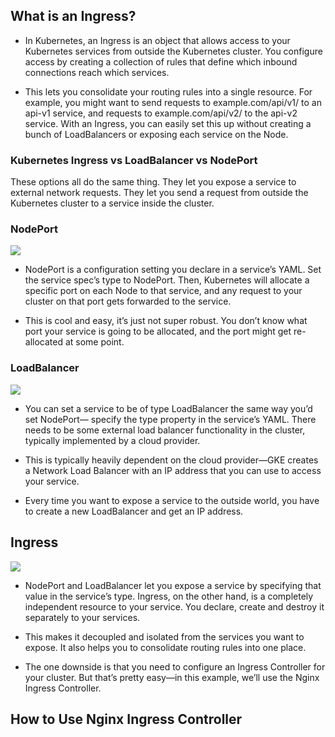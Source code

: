 ## What is an Ingress?

- In Kubernetes, an Ingress is an object that allows access to your Kubernetes services from outside the Kubernetes cluster. You configure access by creating a collection of rules that define which inbound connections reach which services.

- This lets you consolidate your routing rules into a single resource. For example, you might want to send requests to example.com/api/v1/ to an api-v1 service, and requests to example.com/api/v2/ to the api-v2 service. With an Ingress, you can easily set this up without creating a bunch of LoadBalancers or exposing each service on the Node.


### Kubernetes Ingress vs LoadBalancer vs NodePort

These options all do the same thing. They let you expose a service to external network requests. 
They let you send a request from outside the Kubernetes cluster to a service inside the cluster.





### NodePort 

![](https://raw.githubusercontent.com/collabnix/kubelabs/master/Ingress101/nodeport.png)

- NodePort is a configuration setting you declare in a service’s YAML. Set the service spec’s type to NodePort. Then, Kubernetes will allocate a specific port on each Node to that service, and any request to your cluster on that port gets forwarded to the service.

- This is cool and easy, it’s just not super robust. You don’t know what port your service is going to be allocated, and the port might get re-allocated at some point.

### LoadBalancer

![](https://raw.githubusercontent.com/collabnix/kubelabs/master/Ingress101/loadbalancer.png)

- You can set a service to be of type LoadBalancer the same way you’d set NodePort— specify the type property in the service’s YAML. There needs to be some external load balancer functionality in the cluster, typically implemented by a cloud provider.

- This is typically heavily dependent on the cloud provider—GKE creates a Network Load Balancer with an IP address that you can use to access your service.

- Every time you want to expose a service to the outside world, you have to create a new LoadBalancer and get an IP address.

## Ingress

![](https://raw.githubusercontent.com/collabnix/kubelabs/master/Ingress101/ingress.png)

- NodePort and LoadBalancer let you expose a service by specifying that value in the service’s type. Ingress, on the other hand, is a completely independent resource to your service. You declare, create and destroy it separately to your services.

- This makes it decoupled and isolated from the services you want to expose. It also helps you to consolidate routing rules into one place.

- The one downside is that you need to configure an Ingress Controller for your cluster. But that’s pretty easy—in this example, we’ll use the Nginx Ingress Controller.

## How to Use Nginx Ingress Controller


